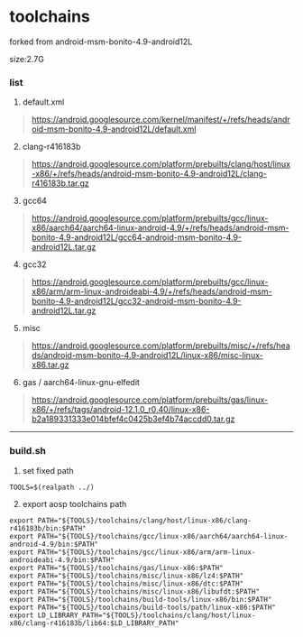 # toolchains
forked from android-msm-bonito-4.9-android12L

size:2.7G

### list

1. default.xml

> https://android.googlesource.com/kernel/manifest/+/refs/heads/android-msm-bonito-4.9-android12L/default.xml

2. clang-r416183b

> https://android.googlesource.com/platform/prebuilts/clang/host/linux-x86/+/refs/heads/android-msm-bonito-4.9-android12L/clang-r416183b.tar.gz

3. gcc64

> https://android.googlesource.com/platform/prebuilts/gcc/linux-x86/aarch64/aarch64-linux-android-4.9/+/refs/heads/android-msm-bonito-4.9-android12L/gcc64-android-msm-bonito-4.9-android12L.tar.gz

4. gcc32

> https://android.googlesource.com/platform/prebuilts/gcc/linux-x86/arm/arm-linux-androideabi-4.9/+/refs/heads/android-msm-bonito-4.9-android12L/gcc32-android-msm-bonito-4.9-android12L.tar.gz

5. misc

> https://android.googlesource.com/platform/prebuilts/misc/+/refs/heads/android-msm-bonito-4.9-android12L/linux-x86/misc-linux-x86.tar.gz

6. gas / aarch64-linux-gnu-elfedit

> https://android.googlesource.com/platform/prebuilts/gas/linux-x86/+/refs/tags/android-12.1.0_r0.40/linux-x86-b2a189331333e014bfef4c0425b3ef4b74accdd0.tar.gz

---

### build.sh

1. set fixed path


```
TOOLS=$(realpath ../)
```

2. export aosp toolchains path


```
export PATH="${TOOLS}/toolchains/clang/host/linux-x86/clang-r416183b/bin:$PATH"
export PATH="${TOOLS}/toolchains/gcc/linux-x86/aarch64/aarch64-linux-android-4.9/bin:$PATH"
export PATH="${TOOLS}/toolchains/gcc/linux-x86/arm/arm-linux-androideabi-4.9/bin:$PATH"
export PATH="${TOOLS}/toolchains/gas/linux-x86:$PATH"
export PATH="${TOOLS}/toolchains/misc/linux-x86/lz4:$PATH"
export PATH="${TOOLS}/toolchains/misc/linux-x86/dtc:$PATH"
export PATH="${TOOLS}/toolchains/misc/linux-x86/libufdt:$PATH"
export PATH="${TOOLS}/toolchains/build-tools/linux-x86/bin:$PATH"
export PATH="${TOOLS}/toolchains/build-tools/path/linux-x86:$PATH"
export LD_LIBRARY_PATH="${TOOLS}/toolchains/clang/host/linux-x86/clang-r416183b/lib64:$LD_LIBRARY_PATH"
```
